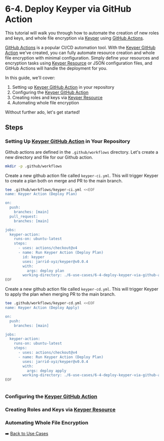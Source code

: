 # 6-4. Deploy Keyper via GitHub Action

This tutorial will walk you through how to automate the creation of new roles and keys, and whole file encryption via [Keyper](https://jarrid.xyz/keyper) using [GitHub Actions](https://docs.github.com/en/actions).

[GitHub Actions](https://docs.github.com/en/actions) is a popular CI/CD automation tool. With the [Keyper GitHub Action](https://github.com/marketplace/actions/keyper-action) we've created, you can fully automate resource creation and whole file encryption with minimal configuration. Simply define your resources and encryption tasks using [Keyper Resource](https://jarrid.xyz/keyper/resource/) or JSON configuration files, and GitHub Actions will handle the deployment for you.

In this guide, we'll cover:

1. Setting up [Keyper GitHub Action](https://github.com/marketplace/actions/keyper-action) in your repository
2. Configuring the [Keyper GitHub Action](https://github.com/marketplace/actions/keyper-action)
3. Creating roles and keys via [Keyper Resource](https://jarrid.xyz/keyper/resource/)
4. Automating whole file encryption

Without further ado, let's get started!

## Steps

### Setting Up [Keyper GitHub Action](https://github.com/marketplace/actions/keyper-action) in Your Repository

Github actions are defined in the `.github/workflows` directory. Let's create a new directory and file for our Github action.

```sh {"cwd":"../../","id":"01J89JFBT83EN3MEZR8M5YCT0R"}
mkdir -p .github/workflows
```

Create a new github action file called `keyper-ci.yml`. This will trigger Keyper to create a plan both on merge and PR to the main branch.

```sh {"cwd":"../../","id":"01J8BNZXMK7R6QX1XSZJGBW294"}
tee .github/workflows/keyper-ci.yml <<EOF
name: Keyper Action (Deploy Plan)

on:
  push:
    branches: [main]
  pull_request:
    branches: [main]

jobs:
  keyper-action:
    runs-on: ubuntu-latest
    steps:
      - uses: actions/checkout@v4
      - name: Run Keyper Action (Deploy Plan)
        id: keyper
        uses: jarrid-xyz/keyper@v0.0.4
        with:
          args: deploy plan
        working-directory: ./6-use-cases/6-4-deploy-keyper-via-github-action/ # modify this
EOF
```

Create a new github action file called `keyper-cd.yml`. This will trigger Keyper to apply the plan when merging PR to the main branch.

```sh {"cwd":"../../","id":"01J8BNZXMK7R6QX1XSZNPXEH1B"}
tee .github/workflows/keyper-cd.yml <<EOF
name: Keyper Action (Deploy Apply)

on:
  push:
    branches: [main]

jobs:
  keyper-action:
    runs-on: ubuntu-latest
    steps:
      - uses: actions/checkout@v4
      - name: Run Keyper Action (Deploy Plan)
        uses: jarrid-xyz/keyper@v0.0.4
        with:
          args: deploy apply
        working-directory: ./6-use-cases/6-4-deploy-keyper-via-github-action/ # modify this
EOF
```

```sh {"id":"01J7AF011K9J16TJ09JRF26BMT"}

```

### Configuring the [Keyper GitHub Action](https://github.com/marketplace/actions/keyper-action)

### Creating Roles and Keys via [Keyper Resource](https://jarrid.xyz/keyper/resource/)

### Automating Whole File Encryption

➡️ [Back to Use Cases](../README.md)